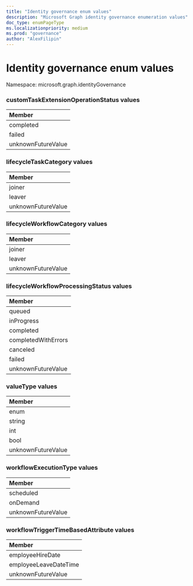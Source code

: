 ```yaml
---
title: "Identity governance enum values"
description: "Microsoft Graph identity governance enumeration values"
doc_type: enumPageType
ms.localizationpriority: medium
ms.prod: "governance"
author: "AlexFilipin"
---
```


# Identity governance enum values

Namespace: microsoft.graph.identityGovernance

### customTaskExtensionOperationStatus values 

|Member|
|:---|
|completed|
|failed|
|unknownFutureValue|

### lifecycleTaskCategory values 



|Member|
|:---|
|joiner|
|leaver|
|unknownFutureValue|

### lifecycleWorkflowCategory values 



|Member|
|:---|
|joiner|
|leaver|
|unknownFutureValue|


### lifecycleWorkflowProcessingStatus values 



|Member|
|:---|
|queued|
|inProgress|
|completed|
|completedWithErrors|
|canceled|
|failed|
|unknownFutureValue|

### valueType values 



|Member|
|:---|
|enum|
|string|
|int|
|bool|
|unknownFutureValue|


### workflowExecutionType values 



|Member|
|:---|
|scheduled|
|onDemand|
|unknownFutureValue|


### workflowTriggerTimeBasedAttribute values 



|Member|
|:---|
|employeeHireDate|
|employeeLeaveDateTime|
|unknownFutureValue|



<!--
{
  "type": "#page.annotation",
  "namespace": "microsoft.graph.identityGovernance"
}
-->